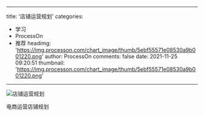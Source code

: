 
---
title: '店铺运营规划'
categories: 
 - 学习
 - ProcessOn
 - 推荐
headimg: 'https://img.processon.com/chart_image/thumb/5ebf55571e08530a9b001220.png'
author: ProcessOn
comments: false
date: 2021-11-25 09:20:51
thumbnail: 'https://img.processon.com/chart_image/thumb/5ebf55571e08530a9b001220.png'
---

<div>   
<img class="thumb" alt="店铺运营规划" src="https://img.processon.com/chart_image/thumb/5ebf55571e08530a9b001220.png" referrerpolicy="no-referrer">
<p>电商运营店铺规划</p>  
</div>
            